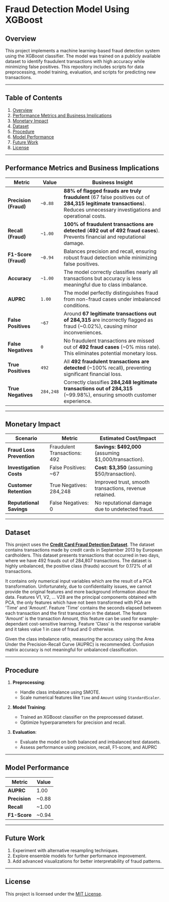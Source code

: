

# **Fraud Detection Model Using XGBoost**

## **Overview**
This project implements a machine learning-based fraud detection system using the XGBoost classifier. The model was trained on a publicly available dataset to identify fraudulent transactions with high accuracy while minimizing false positives. This repository includes scripts for data preprocessing, model training, evaluation, and scripts for predicting new transactions.

---

## **Table of Contents**
1. [Overview](#overview)
2. [Performance Metrics and Business Implications](#performance-metrics-and-business-implications)
3. [Monetary Impact](#monetary-impact)
4. [Dataset](#dataset)
5. [Procedure](#Procedure)
7. [Model Performance](#model-performance)
8. [Future Work](#future-work)
9. [License](#license)

---

## **Performance Metrics and Business Implications**

| **Metric**            | **Value**         | **Business Insight**                                                                                           |
|------------------------|-------------------|----------------------------------------------------------------------------------------------------------------|
| **Precision (Fraud)**  | `~0.88`           | **88% of flagged frauds are truly fraudulent** (67 false positives out of **284,315 legitimate transactions**). Reduces unnecessary investigations and operational costs. |
| **Recall (Fraud)**     | `~1.00`           | **100% of fraudulent transactions are detected** (**492 out of 492 fraud cases**). Prevents financial and reputational damage. |
| **F1-Score (Fraud)**   | `~0.94`           | Balances precision and recall, ensuring robust fraud detection while minimizing false positives. |
| **Accuracy**           | `~1.00`           | The model correctly classifies nearly all transactions but accuracy is less meaningful due to class imbalance. |
| **AUPRC**              | `1.00`            | The model perfectly distinguishes fraud from non-fraud cases under imbalanced conditions. |
| **False Positives**    | `~67`             | Around **67 legitimate transactions out of 284,315** are incorrectly flagged as fraud (~0.02%), causing minor inconveniences. |
| **False Negatives**    | `0`               | No fraudulent transactions are missed out of **492 fraud cases** (~0% miss rate). This eliminates potential monetary loss. |
| **True Positives**     | `492`             | All **492 fraudulent transactions are detected** (~100% recall), preventing significant financial loss. |
| **True Negatives**     | `284,248`         | Correctly classifies **284,248 legitimate transactions out of 284,315** (~99.98%), ensuring smooth customer experience. |

---

## **Monetary Impact**

| **Scenario**            | **Metric**                  | **Estimated Cost/Impact**                             |
|--------------------------|----------------------------|------------------------------------------------------|
| **Fraud Loss Prevention**| Fraudulent Transactions: 492 | **Savings: $492,000** (assuming $1,000/transaction). |
| **Investigation Costs**  | False Positives: ~67        | **Cost: $3,350** (assuming $50/transaction).         |
| **Customer Retention**   | True Negatives: 284,248     | Improved trust, smooth transactions, revenue retained.|
| **Reputational Savings** | False Negatives: 0          | No reputational damage due to undetected fraud.      |

---

## **Dataset**

This project uses the **[Credit Card Fraud Detection Dataset](https://www.kaggle.com/datasets/mlg-ulb/creditcardfraud)**.
The dataset contains transactions made by credit cards in September 2013 by European cardholders.
This dataset presents transactions that occurred in two days, where we have 492 frauds out of 284,807 transactions. The dataset is highly unbalanced, the positive class (frauds) account for 0.172% of all transactions.

It contains only numerical input variables which are the result of a PCA transformation. Unfortunately, due to confidentiality issues, we cannot provide the original features and more background information about the data. Features V1, V2, … V28 are the principal components obtained with PCA, the only features which have not been transformed with PCA are 'Time' and 'Amount'. Feature 'Time' contains the seconds elapsed between each transaction and the first transaction in the dataset. The feature 'Amount' is the transaction Amount, this feature can be used for example-dependant cost-sensitive learning. Feature 'Class' is the response variable and it takes value 1 in case of fraud and 0 otherwise.

Given the class imbalance ratio, measuring the accuracy using the Area Under the Precision-Recall Curve (AUPRC) is recommended. Confusion matrix accuracy is not meaningful for unbalanced classification.

---

## **Procedure**

1. **Preprocessing**:
   - Handle class imbalance using SMOTE.
   - Scale numerical features like `Time` and `Amount` using `StandardScaler`.

2. **Model Training**:
   - Trained an XGBoost classifier on the preprocessed dataset.
   - Optimize hyperparameters for precision and recall.

3. **Evaluation**:
   - Evaluate the model on both balanced and imbalanced test datasets.
   - Assess performance using precision, recall, F1-score, and AUPRC

---

## **Model Performance**

| **Metric**        | **Value** |
|--------------------|-----------|
| **AUPRC**         | 1.00      |
| **Precision**      | ~0.88     |
| **Recall**         | ~1.00     |
| **F1-Score**       | ~0.94     |

---

## **Future Work**

1. Experiment with alternative resampling techniques.
2. Explore ensemble models for further performance improvement.
3. Add advanced visualizations for better interpretability of fraud patterns.

---

## **License**
This project is licensed under the [MIT License](LICENSE).
